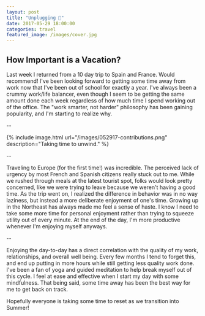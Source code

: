 ```yaml
---
layout: post
title: "Unplugging 🔌"
date: 2017-05-29 18:00:00
categories: travel
featured_image: /images/cover.jpg
---
```


## How Important is a Vacation?
Last week I returned from a 10 day trip to Spain and France. Would recommend! I've been looking forward
to getting some time away from work now that I've been out of school for exactly a year.
I've always been a crummy work/life balancer, even though
I seem to be getting the same amount done each week regardless of how much time I spend
working out of the office. The "work smarter, not harder" philosophy has been gaining
popularity, and I'm starting to realize why.

--

{%
  include image.html
  url="/images/052917-contributions.png"
  description="Taking time to unwind."
%}

--

Traveling to Europe (for the first time!) was incredible. The perceived lack of urgency by most French and Spanish citizens
really stuck out to me. While we rushed through meals at the latest tourist spot, folks would look
pretty concerned, like we were trying to leave because we weren't having a good time.
As the trip went on, I realized the difference in behavior was in no way laziness, but instead a more deliberate enjoyment of
one's time. Growing up in the Northeast has always made me feel a sense of haste.
I know I need to take some more time for personal enjoyment rather than trying
to squeeze utility out of every minute. At the end of the day, I'm more productive
whenever I'm enjoying myself anyways.

--

Enjoying the day-to-day has a direct correlation with the quality of my work, relationships,
and overall well being. Every few months I tend to forget this, and end up putting in more hours while still
getting less quality work done. I've been a fan of yoga and guided meditation to help break myself
out of this cycle. I feel at ease and effective when I start my day with some mindfulness.
That being said, some time away has been the best way for me to get back on track.

Hopefully everyone is taking some time to reset as we transition into Summer!
